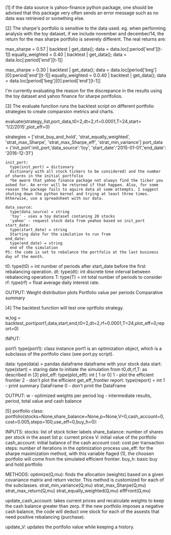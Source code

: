 
[1] if the data source is yahoo-finance python package, one should be advised that this package
very often sends an error message such as no data was retrieved or something else.

[2] The sharpe's portfolio is sensitive to the data used. eg. when performing analysis with the toy dataset, if we include november and december/14, the return for the max sharpe portfolio is severely different. The real returns are:

max_sharpe = 0.57 | backtest | get_data(); data = data.loc[:period['end'][t-1]]
equally_weighted = 0.40 | backtest | get_data(); data = data.loc[:period['end'][t-1]]

max_sharpe = 0.30 | backtest | get_data(); data = data.loc[period['beg'][0]:period['end'][t-1]]
equally_weighted = 0.0.40 | backtest | get_data(); data = data.loc[period['beg'][0]:period['end'][t-1]]

I'm currently evaluating the reason for the discrepance in the results using the toy dataset and yahoo finance for sharpe portfolios.

[3] The evaluate function runs the backtest script on different portfolio strategies to create comparsion metrics and charts.

evaluate(strategy_list,port_data,t0=2,dt=2,rf=0.0001,T=24,start= '1/2/2015',plot_eff=0)

  strategies = ['strat_buy_and_hold',
                  'strat_equally_weighted',
                  'strat_max_Sharpe',
                  'strat_max_Sharpe_eff',
                  'strat_min_variance']
  port_data = {'init_port':init_port,'data_source':'toy',
  'start_date':'2015-01-01','end_date': '2016-12-31'}

    init_port:
      type(init_port) = dictionary
      dictionary with all stock tickers to be considered) and the number of shares in the initial portfolio
      *be aware that yahoo finance package not always find the ticker you asked for. An error will be returned if that happen. Also, for some reason the package fails to aquire data at some attempts. I suggest shuting down the python kernel and trying at least three times. Otherwise, use a spreadsheet with our data.

    data_source:
      type(data_source) = string
      'toy' - uses a toy dataset contaning 20 stocks
      'yahoo' - request stock data from yeahoo based on init_port
    start_date:
      type(start_date) = string
      Starting date for the simulation to run from
    end_date:
      type(end_date) = string
      end of the simulation
    PS: the code is set to rebalance the portfolio at the last business day of the month.
  t0:
    type(t0) = int
    number of periods after start_date before the first rebalancing operation.
  dt:
    type(dt): int
    discrete time interval between rebalancing operations
  T:
    type(T) = int
    total number of periods to consider
  rf:
    type(rf) = float
    average daily interest rate.

OUTPUT:
  Weight distribution plots
  Portfolio value per periods
  Comparative summary

[4] The backtest function will test one oprtfolio strategy.

w,log = backtest_port(port1,data,start,end,t0=2,dt=2,rf=0.0001,T=24,plot_eff=0,report=0)

INPUT:

  port1:
    type(port1): class instance
    port1 is an optimization object, which is a subclasss of the portfolio class (see port.py script).

  data:
    type(data) = pandas dataframe
    dataframe with your stock data
  start:
    type(start) = staring
    date to initiate the simulation from
  t0,dt,rf,T:
    as described in [3]
  plot_eff:
    type(plot_eff): int [ 1 or 0]
    1 - plot the efficient frontier
    2 - don't plot the efficient get_eff_frontier
  report:
    type(report) = int
    1 - print summary DataFrame
    0 - don't print the DataFrame

OUTPUT:
  w - optimized weights per period
  log - intermediate results, period, total value and cash balance

[5] portfolio class:
portfolio(stocks=None,share_balance=None,p=None,V=0,cash_account=0,cost=0.005,steps=100,use_eff=0,buy_h=0):

INPUTS:
  stocks: list of stock ticker labels
    share_balance: number of shares per stock in the asset list
  p: current prices
  V: initial value of the portfolio
  cash_account: initial balance of the cash account
  cost: cost per transaction
  steps: number of iterations in the optimization       process
  use_eff: for the sharpe maximization method, with this variable flaged (1), the choosen portfolio will come from the simulated efficient frontier.
  buy_h: basic buy and hold portfolio

METHODS:
  optimize(Q,mu): finds the allocation (weights) based on a given covariance matrix and return vector. This method is customized for each of the subclasses.
    strat_min_variance(Q,mu)
    strat_max_Sharpe(Q,mu)
    strat_max_return(Q,mu)
    strat_equally_weighted(Q,mu)
    effFront(Q,mu)

  update_cash_account: takes current prices and recalculate weights to keep the cash balance greater than zerp. If the new portfolio imposes a
  negative cash balance, the code will deduct one stock for each of the assests that need positive rebalancing (purchase).

  update_V: updates the portfolio value while keeping a history.
